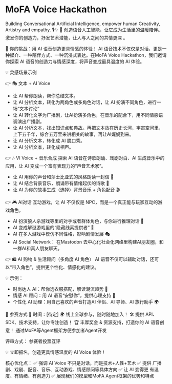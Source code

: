 # MoFA Voice Hackathon

Building Conversational Artificial Intelligence, empower human Creativity, Artistry and empathy.  🎙️✨
🚀 创造语音人工智能，让它成为生活里的温暖陪伴。激发你的创造力，抒发艺术潜能，让人与人之间的共情更深 。

🔹 你的挑战：用 AI 语音创造更具情感的体验！
AI 语音技术不仅仅是对话，更是一种媒介、一种陪伴方式、一种沉浸式表达。在MoFA Voice Hackathon，我们邀请你探索 AI 语音的创造力与情感深度，将声音变成最具温度的 AI 体验。

💡 灵感场景示例

👉 🎭 文本 + AI Voice

- 让 AI 帮你朗读，帮你总结文本。
- 让 AI 分析文本，转化为两角色或多角色对话，让 AI 扮演不同角色，进行一场“文本讨论” 
- 让 AI 转化文字为广播剧，让AI扮演多角色，在音乐的配合下，用不同情感语调演出广播剧。 
- 让 AI 分析文本，找出知识点和典故。再把文本放在历史长河，宇宙空间里，上下五千年，综合五万里来讲相关的故事，再让AI娓娓到来。
- 让 AI 分析文本，转化成 AI 脱口秀。
- 让 AI 分析文本，转化成相声。


👉 🎶 VI Voice + 音乐合成
探索 AI 语音在诗歌朗诵、戏剧对白、AI 生成音乐中的应用，让 AI 变成一个富有表现力的“声音艺术家”。

- 让 AI 用你的声音和莎士比亚式的风格朗读一封信 📜
- 让 AI 结合背景音乐，朗诵带有情绪起伏的诗歌 🎵
- 让 AI 为你的故事生成（选择）背景音乐 + 角色配音 🎬

👉 🎮 AI对话
互动游戏，让 AI 不仅仅是 NPC，而是一个真正能与玩家互动的游戏角色。

- AI 扮演狼人杀游戏等里的对手或者群体角色，与你进行推理对话 🐺
- AI 变成解谜游戏里的“隐藏线索提供者” 🔎
- AI 在多人游戏中模仿不同性格，影响剧情发展 🎭
- AI Social Network： 在Mastodon 去中心化社会化网络里构建AI朋友圈，和一群AI和真人朋友聊天。

👉 🛍️ AI 购物 & 生活顾问（多角度 AI 角色）
AI 语音不仅可以辅助对话，还可以“带入角色”，提供更个性化、情感化的建议。

💡 示例：
- 时尚达人 AI：帮你选衣服搭配，解读潮流趋势 👗
- 情感 AI 顾问：用 AI 语音“安慰你”，提供心理支持 💖
- 个性化 AI 助理：用自己喜欢的声音打造AI 伴侣、AI 导师、AI 旅行助手 🌍


🔹 参赛方式
📅 时间：[待定]
🌍 线上全球参与，随时随地加入！
🛠️ 提供 API、SDK、技术支持，让你专注创造！
🏆 丰厚奖金 & 资源支持，打造你的 AI 语音创意！
通过MoFA等Agent框架方便参加者Agent开发

评审方式：
参赛者投票互评

💡 立即报名，创造更具情感温度的 AI Voice 体验！

核心优化点：
✅ 强调 AI Voice 不只是对话，而是技术+人性+艺术
✅ 提供 广播剧、戏剧、配音、音乐、互动游戏、情感顾问等具体方向
✅ 让 AI 变得更 有温度、有情绪、有创造力
✅ 展现我们的模型和MoFA Agent框架的优势和特点

